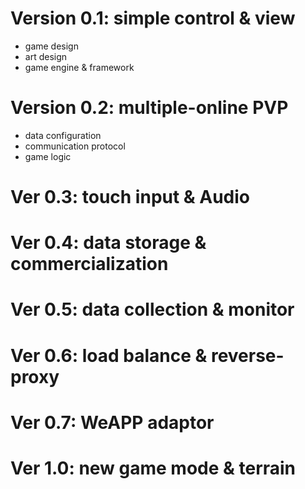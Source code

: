 Version 0.1: simple control & view
=================================
- game design
- art design
- game engine & framework

Version 0.2: multiple-online PVP
================================
- data configuration
- communication protocol
- game logic

Ver 0.3: touch input & Audio
================================

Ver 0.4: data storage & commercialization
================================

Ver 0.5: data collection & monitor
================================

Ver 0.6: load balance & reverse-proxy
================================

Ver 0.7: WeAPP adaptor
================================

Ver 1.0: new game mode & terrain
================================
